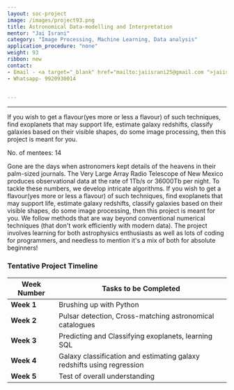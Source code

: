 ```yaml
---
layout: soc-project
image: /images/project93.png
title: Astronomical Data-modelling and Interpretation 
mentor: "Jai Israni"
category: "Image Processing, Machine Learning, Data analysis"
application_procedure: "none"
weight: 93
ribbon: new
contact:
- Email - <a target="_blank" href="mailto:jaiisrani25@gmail.com ">jaiisrani25@gmail.com </a>
- Whatsapp- 9920930014


---
```




---

If you wish to get a flavour(yes more or less a flavour) of such techniques, find exoplanets that may support life, estimate galaxy redshifts, classify galaxies based on their visible shapes, do some image processing, then this project is meant for you. 

<!--break-->

No. of mentees: 14



Gone are the days when astronomers kept details of the heavens in their palm-sized journals. The Very Large Array Radio Telescope of New Mexico produces observational data at the rate of 1Tb/s or 36000Tb per night. To tackle these numbers, we develop intricate algorithms. If you wish to get a flavour(yes more or less a flavour) of such techniques, find exoplanets that may support life, estimate galaxy redshifts, classify galaxies based on their visible shapes, do some image processing, then this project is meant for you. We follow methods that are way beyond conventional numerical techniques (that don't work efficiently with modern data). The project involves learning for both astrophysics enthusiasts as well as lots of coding for programmers, and needless to mention it's a mix of both for absolute beginners!  



<!--break-->

### Tentative Project Timeline
<!--break-->

|Week Number  | Tasks to be Completed|
|--- | --- | 
|**Week 1** | Brushing up with Python|
|**Week 2** | Pulsar detection, Cross-matching astronomical catalogues|
|**Week 3** | Predicting and Classifying exoplanets, learning SQL|
|**Week 4** |Galaxy classification and estimating galaxy redshifts using regression|
|**Week 5** |Test of overall understanding|